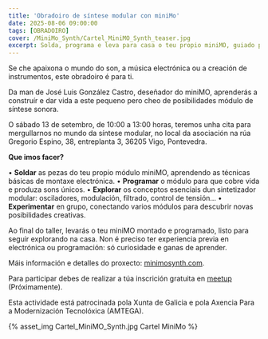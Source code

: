 ```yaml
---
title: 'Obradoiro de síntese modular con miniMo'
date: 2025-08-06 09:00:00
tags: [OBRADOIRO]
cover: /MiniMo_Synth/Cartel_MiniMO_Synth_teaser.jpg
excerpt: Solda, programa e leva para casa o teu propio miniMO, guiado polo seu creador José Luis González Castro.
---
```


Se che apaixona o mundo do son, a música electrónica ou a creación de instrumentos, este obradoiro é para ti.

Da man de José Luis González Castro, deseñador do miniMO, aprenderás a construír e dar vida a este pequeno pero cheo de posibilidades módulo de síntese sonora.

O sábado 13 de setembro, de 10:00 a 13:00 horas, teremos unha cita para mergullarnos no mundo da síntese modular, no local da asociación na rúa Gregorio Espino, 38, entreplanta 3, 36205 Vigo, Pontevedra.

<b>Que imos facer?</b>

• <b>Soldar</b> as pezas do teu propio módulo miniMO, aprendendo as técnicas básicas de montaxe electrónica.
• <b>Programar</b> o módulo para que cobre vida e produza sons únicos.
• <b>Explorar</b> os conceptos esenciais dun sintetizador modular: osciladores, modulación, filtrado, control de tensión…
• <b>Experimentar</b> en grupo, conectando varios módulos para descubrir novas posibilidades creativas.

Ao final do taller, levarás o teu miniMO montado e programado, listo para seguir explorando na casa. Non é preciso ter experiencia previa en electrónica ou programación: só curiosidade e ganas de aprender.

Máis información e detalles do proxecto: [minimosynth.com](https://minimosynth.com).

Para participar debes de realizar a túa inscrición gratuita en [meetup](https://www.meetup.com/aindustriosa/) (Próximamente).

Esta actividade está patrocinada pola Xunta de Galicia e pola Axencia Para a Modernización Tecnolóxica (AMTEGA).

{% asset_img Cartel_MiniMO_Synth.jpg Cartel MiniMo %} 
